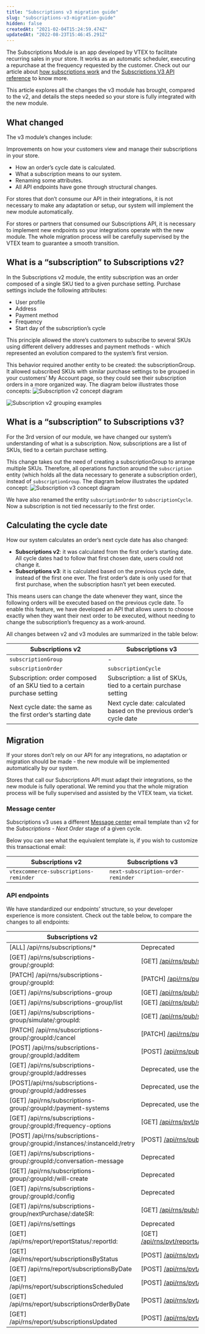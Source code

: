 ```yaml
---
title: "Subscriptions v3 migration guide"
slug: "subscriptions-v3-migration-guide"
hidden: false
createdAt: "2021-02-04T15:24:59.474Z"
updatedAt: "2022-08-23T15:46:45.291Z"
---
```


The Subscriptions Module is an app developed by VTEX to facilitate recurring sales in your store. It works as an automatic scheduler, executing a repurchase at the frequency requested by the customer. Check out our article about [how subscriptions work](https://help.vtex.com/en/tutorial/como-funciona-a-assinatura--frequentlyAskedQuestions_4453) and the [Subscriptions V3 API reference](https://developers.vtex.com/vtex-rest-api/reference/subscriptions-api-v3-overview) to know more.

This article explores all the changes the v3 module has brought, compared to the v2, and details the steps needed so your store is fully integrated with the new module.

## What changed

The v3 module’s changes include:

Improvements on how your customers view and manage their subscriptions in your store.

- How an order’s cycle date is calculated.
- What a subscription means to our system.
- Renaming some attributes.
- All API endpoints have gone through structural changes.

For stores that don’t consume our API in their integrations, it is not necessary to make any adaptation or setup, our system will implement the new module automatically.

For stores or partners that consumed our Subscriptions API, it is necessary to implement new endpoints so your integrations operate with the new module. The whole migration process will be carefully supervised by the VTEX team to guarantee a smooth transition.

## What is a “subscription” to Subscriptions v2?

In the Subscriptions v2 module, the entity subscription was an order composed of a single SKU tied to a given purchase setting. Purchase settings include the following attributes:

- User profile
- Address
- Payment method
- Frequency
- Start day of the subscription’s cycle

This principle allowed the store’s customers to subscribe to several SKUs using different delivery addresses and payment methods - which represented an evolution compared to the system’s first version.

This behavior required another entity to be created: the subscriptionGroup. It allowed subscribed SKUs with similar purchase settings to be grouped in your customers’ My Account page, so they could see their subscription orders in a more organized way. The diagram below illustrates those concepts:
![Subscription v2 concept diagram](https://cdn.jsdelivr.net/gh/vtexdocs/dev-portal-content@main/images/subscriptions-v3-migration-guide-0.PNG)

![Subscription v2 grouping examples](https://cdn.jsdelivr.net/gh/vtexdocs/dev-portal-content@main/images/subscriptions-v3-migration-guide-1.png)

## What is a “subscription” to Subscriptions v3?

For the 3rd version of our module, we have changed our system’s understanding of what is a subscription. Now, subscriptions are a list of SKUs, tied to a certain purchase setting.

This change takes out the need of creating a subscriptionGroup to arrange multiple SKUs.
Therefore, all operations function around the `subscription` entity (which holds all the data necessary to generate a subscription order), instead of `subscriptionGroup`. The diagram below illustrates the updated concept:
![Subscription v3 concept diagram](https://cdn.jsdelivr.net/gh/vtexdocs/dev-portal-content@main/images/subscriptions-v3-migration-guide-2.PNG)

We have also renamed the entity `subscriptionOrder` to `subscriptionCycle`. Now a subscription is not tied necessarily to the first order.

## Calculating the cycle date

How our system calculates an order’s next cycle date has also changed:

- **Subscriptions v2**: it was calculated from the first order’s starting date. All cycle dates had to follow that first chosen date, users could not change it.
- **Subscriptions v3**: it is calculated based on the previous cycle date, instead of the first one ever. The first order’s date is only used for that first purchase, when the subscription hasn’t yet been executed.

This means users can change the date whenever they want, since the following orders will be executed based on the previous cycle date. To enable this feature, we have developed an API that allows users to choose exactly when they want their next order to be executed, without needing to change the subscription’s frequency as a work-around.

All changes between v2 and v3 modules are summarized in the table below:

| **Subscriptions v2**                                                      | **Subscriptions v3**                                                         |
|---------------------------------------------------------------------------|------------------------------------------------------------------------------|
| `subscriptionGroup`                                                       | -                                                                            |
| `subscriptionOrder`                                                       | `subscriptionCycle`                                                      |
| Subscription: order composed of an SKU tied to a certain purchase setting | Subscription: a list of SKUs, tied to a certain purchase setting             |
| Next cycle date: the same as the first order’s starting date          | Next cycle date: calculated based on the previous order’s cycle date |

## Migration

If your stores don’t rely on our API for any integrations, no adaptation or migration should be made - the new module will be implemented automatically by our system.

Stores that call our Subscriptions API must adapt their integrations, so the new module is fully operational. We remind you that the whole migration process will be fully supervised and assisted by the VTEX team, via ticket.

### Message center

Subscriptions v3 uses a different [Message center](https://help.vtex.com/en/tutorial/understanding-the-message-center--tutorials_84#) email template than v2 for the *Subscriptions - Next Order* stage of a given cycle.

Below you can see what the equivalent template is, if you wish to customize this transactional email:

| **Subscriptions v2**                                                       | **Subscriptions v3**   |
|----------------------------|-------------------------|
| `vtexcommerce-subscriptions-reminder` | `next-subscription-order-reminder` |

### API endpoints

We have standardized our endpoints’ structure, so your developer experience is more consistent. Check out the table below, to compare the changes to all endpoints:

| **Subscriptions v2**                                                       | **[Subscriptions v3](https://developers.vtex.com/vtex-rest-api/reference/subscriptions-api-v3-overview)**                                                                                                                                                                        |
|----------------------------------------------------------------------------|---------------------------------------------------------------------------------------------------------------------------------------------------------------------------------------------|
| [ALL] /api/rns/subscriptions/*                                             | Deprecated                                                                                                                                                                                  |
| [GET] /api/rns/subscriptions-group/:groupId:                               | [GET] [/api/rns/pub/subscriptions/:subscriptionId:](https://developers.vtex.com/vtex-developer-docs/reference/subscriptions-1#get_api-rns-pub-subscriptions-id)                             |
| [PATCH] /api/rns/subscriptions-group/:groupId:                             | [PATCH] [/api/rns/pub/subscriptions/:subscriptionId:](https://developers.vtex.com/vtex-developer-docs/reference/subscriptions-1#patch_api-rns-pub-subscriptions-id)                         |
| [GET] /api/rns/subscriptions-group                                         | [GET] [/api/rns/pub/subscriptions](https://developers.vtex.com/vtex-developer-docs/reference/subscriptions-1#get_api-rns-pub-subscriptions)                                                 |
| [GET] /api/rns/subscriptions-group/list                                    | [GET] [/api/rns/pub/subscriptions](https://developers.vtex.com/vtex-developer-docs/reference/subscriptions-1#get_api-rns-pub-subscriptions)                                                 |
| [GET] /api/rns/subscriptions-group/simulate/:groupId:                      | [GET] [/api/rns/pub/subscriptions/simulate](https://developers.vtex.com/vtex-developer-docs/reference/subscriptions-1#post_api-rns-pub-subscriptions-id-simulate)                           |
| [PATCH] /api/rns/subscriptions-group/:groupId:/cancel                      | [PATCH] [/api/rns/pub/subscriptions/:subscriptionId:](https://developers.vtex.com/vtex-developer-docs/reference/subscriptions-1#patch_api-rns-pub-subscriptions-id)                         |
| [POST] /api/rns/subscriptions-group/:groupId:/additem                      | [POST] [/api/rns/pub/subscriptions/:subscriptionId:/items](https://developers.vtex.com/vtex-developer-docs/reference/subscriptions-1#post_api-rns-pub-subscriptions-id-items)               |
| [GET] /api/rns/subscriptions-group/:groupId:/addresses                     | Deprecated, use the profile-system API.                                                                                                                                                     |
| [POST]/api/rns/subscriptions-group/:groupId:/addresses                     | Deprecated, use the profile-system API.                                                                                                                                                     |
| [GET] /api/rns/subscriptions-group/:groupId:/payment-systems               | Deprecated, use the profile-system API.                                                                                                                                                     |
| [GET] /api/rns/subscriptions-group/:groupId:/frequency-options             | [GET] [/api/rns/pvt/plans/:planId](https://developers.vtex.com/vtex-developer-docs/reference/plans#get_api-rns-pvt-plans-id)                                                                |
| [POST] /api/rns/subscriptions-group/:groupid:/instances/:instanceId:/retry | [POST] [/api/rns/pub/cycles/cycleId/retry](https://developers.vtex.com/vtex-developer-docs/reference/cycles#post_api-rns-pub-cycles-cycleid-retry)                                          |
| [GET] /api/rns/subscriptions-group/:groupId:/conversation-message          | Deprecated                                                                                                                                                                                  |
| [GET] /api/rns/subscriptions-group/:groupId:/will-create                   | Deprecated                                                                                                                                                                                  |
| [GET] /api/rns/subscriptions-group/:groupId:/config                        | Deprecated                                                                                                                                                                                  |
| [GET] /api/rns/subscriptions-group/nextPurchase/:dateSR:                   | [GET] [/api/rns/pub/subscriptions](https://developers.vtex.com/vtex-developer-docs/reference/subscriptions-1#get_api-rns-pub-subscriptions)                                                 |
| [GET] /api/rns/settings                                                    | Deprecated                                                                                                                                                                                  |
| [GET] /api/rns/report/reportStatus/:reportId:                              | [GET] [/api/rns/pvt/reports/:templateName/documents/:documentId](https://developers.vtex.com/vtex-developer-docs/reference/reports#get_api-rns-pvt-reports-reportname-documents-documentid) |
| [GET] /api/rns/report/subscriptionsByStatus                                | [POST] [/api/rns/pvt/reports/:templateName/documents](https://developers.vtex.com/vtex-developer-docs/reference/reports#post_api-rns-pvt-reports-reportname-documents)                      |
| [GET] /api/rns/report/subscriptionsByDate                                  | [POST] [/api/rns/pvt/reports/:templateName/documents](https://developers.vtex.com/vtex-developer-docs/reference/reports#post_api-rns-pvt-reports-reportname-documents)                      |
| [GET] /api/rns/report/subscriptionsScheduled                               | [POST] [/api/rns/pvt/reports/:templateName/documents](https://developers.vtex.com/vtex-developer-docs/reference/reports#post_api-rns-pvt-reports-reportname-documents)                      |
| [GET] /api/rns/report/subscriptionsOrderByDate                             | [POST] [/api/rns/pvt/reports/:templateName/documents](https://developers.vtex.com/vtex-developer-docs/reference/reports#post_api-rns-pvt-reports-reportname-documents)                      |
| [GET] /api/rns/report/subscriptionsUpdated                                 | [POST] [/api/rns/pvt/reports/:templateName/documents](https://developers.vtex.com/vtex-developer-docs/reference/reports#post_api-rns-pvt-reports-reportname-documents)                      |
